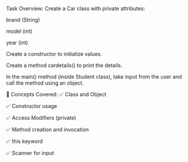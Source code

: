 Task Overview:
Create a Car class with private attributes:

brand (String)

model (int)

year (int)

Create a constructor to initialize values.

Create a method cardetails() to print the details.

In the main() method (inside Student class), take input from the user and call the method using an object.

📌 Concepts Covered:
✅ Class and Object

✅ Constructor usage

✅ Access Modifiers (private)

✅ Method creation and invocation

✅ this keyword

✅ Scanner for input

